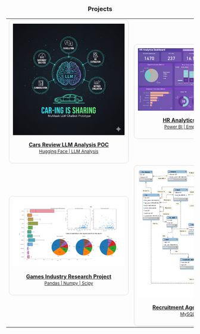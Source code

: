 <div align="center">
    <h3>Projects</h4>
</div>

<div align="center">
  <table>
    <tr>
      <td align="center">
        <a target="_blank" href="../../../portfolio/tree/main/car_reviews_llm/cars_review_analysis_llm.ipynb">
          <div style="border:1px solid #ddd; border-radius:10px; padding:10px; width:300px; text-align:center;">
            <img src="https://raw.githubusercontent.com/siarhei-k/portfolio/4de0e98f2ba0b4f09fa97242989ac987037640cc/car_reviews_llm/car_reviews_llm.jpg" alt="Cars Review LLM Analysis" width="300">
            <p><b>Cars Review LLM Analysis POC</b><br>
            <small>Hugging Face | LLM Analysis</small></p>
          </div>
        </a>
      </td>
      <td align="center">
        <a target="_blank" href="../../../portfolio/tree/main/hr_analytics">
          <div style="border:1px solid #ddd; border-radius:10px; padding:10px; width:300px; text-align:center;">
            <img src="https://raw.githubusercontent.com/siarhei-k/portfolio/main/hr_analytics/hr_analytics_dashboard.png" alt="HR Analytics Dashboard" width="300">
            <p><b>HR Analytics Dashboard</b><br>
            <small>Power BI | Employee Insights</small></p>
          </div>
        </a>
      </td>
      <td align="center">
        <a target="_blank" href="../../../portfolio/tree/main/sales_analytics/">
          <div style="border:1px solid #ddd; border-radius:10px; padding:10px; width:300px; text-align:center;">
            <img src="https://raw.githubusercontent.com/siarhei-k/portfolio/refs/heads/main/sales_analytics/sales_analytics_dashboard.png" alt="Sales Analytics Dashboard" width="300">
            <p><b>Sales Analytics Dashboard</b><br>
            <small>Excel | Business Insights</small></p>
          </div>
        </a>
      </td>
    </tr>
    <tr>
      <td align="center">
        <a target="_blank" href="../../../portfolio/tree/main/game_industry/games_industry_research.ipynb">
          <div style="border:1px solid #ddd; border-radius:10px; padding:10px; width:300px; text-align:center;">
            <img src="https://raw.githubusercontent.com/siarhei-k/portfolio/refs/heads/main/game_industry/games_industry.png" alt="Games Industry Research" width="300">
            <p><b>Games Industry Research Project</b><br>
            <small>Pandas | Numpy | Scipy</small></p>
          </div>
        </a>
      </td>
      <td align="center">
        <a target="_blank" href="../../../portfolio/tree/main/recruitment_agency">
          <div style="border:1px solid #ddd; border-radius:10px; padding:10px; width:300px; text-align:center;">
            <img src="https://raw.githubusercontent.com/siarhei-k/portfolio/refs/heads/main/recruitment_agency/recruitment_agency_model.png" alt="Recruitment Agency Data Model" width="300">
            <p><b>Recruitment Agency Data Model</b><br>
            <small>MySQL | ERD</small></p>
          </div>
        </a>
      </td>
      <td align="center">
        <a target="_blank" href="../../../portfolio/tree/main/deal_nodeal/">
          <div style="border:1px solid #ddd; border-radius:10px; padding:10px; width:300px; text-align:center;">
            <img src="https://raw.githubusercontent.com/siarhei-k/portfolio/refs/heads/main/deal_nodeal/DealNoDeal.drawio.png" alt="Deal or No Deal BPMN Flow" width="300">
            <p><b>Deal or No Deal BPMN Game Flow</b><br>
            <small>BPMN | Process Modeling</small></p>
          </div>
        </a>
      </td>
    </tr>
  </table>
</div>